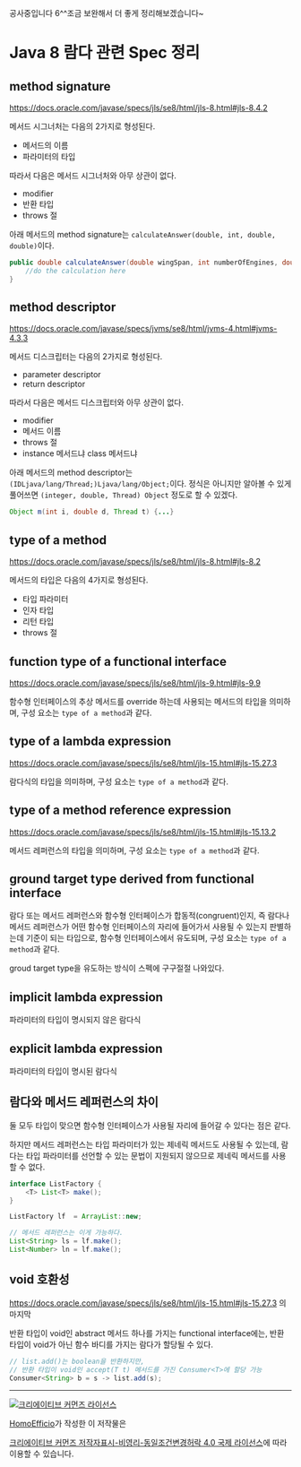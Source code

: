 공사중입니다 6^^조금 보완해서 더 좋게 정리해보겠습니다~


# Java 8 람다 관련 Spec 정리

## method signature

https://docs.oracle.com/javase/specs/jls/se8/html/jls-8.html#jls-8.4.2

메서드 시그너처는 다음의 2가지로 형성된다.

- 메서드의 이름
- 파라미터의 타입


따라서 다음은 메서드 시그너처와 아무 상관이 없다.

- modifier
- 반환 타입
- throws 절

아래 메서드의 method signature는 `calculateAnswer(double, int, double, double)`이다.
    
```java        
public double calculateAnswer(double wingSpan, int numberOfEngines, double length, double grossTons) {
    //do the calculation here
}
```

## method descriptor

https://docs.oracle.com/javase/specs/jvms/se8/html/jvms-4.html#jvms-4.3.3

메서드 디스크립터는 다음의 2가지로 형성된다.

- parameter descriptor
- return descriptor

따라서 다음은 메서드 디스크립터와 아무 상관이 없다.

- modifier
- 메서드 이름
- throws 절
- instance 메서드냐 class 메서드냐

아래 메서드의 method descriptor는 `(IDLjava/lang/Thread;)Ljava/lang/Object;`이다. 정식은 아니지만 알아볼 수 있게 풀어쓰면 `(integer, double, Thread) Object` 정도로 할 수 있겠다.

```java
Object m(int i, double d, Thread t) {...}
```

## type of a method

https://docs.oracle.com/javase/specs/jls/se8/html/jls-8.html#jls-8.2

메서드의 타입은 다음의 4가지로 형성된다.

- 타입 파라미터
- 인자 타입
- 리턴 타입
- throws 절

## function type of a functional interface

https://docs.oracle.com/javase/specs/jls/se8/html/jls-9.html#jls-9.9

함수형 인터페이스의 추상 메서드를 override 하는데 사용되는 메서드의 타입을 의미하며, 구성 요소는 `type of a method`과 같다.

## type of a lambda expression

https://docs.oracle.com/javase/specs/jls/se8/html/jls-15.html#jls-15.27.3

람다식의 타입을 의미하며, 구성 요소는 `type of a method`과 같다.

## type of a method reference expression

https://docs.oracle.com/javase/specs/jls/se8/html/jls-15.html#jls-15.13.2

메서드 레퍼런스의 타입을 의미하며, 구성 요소는 `type of a method`과 같다.

## ground target type derived from functional interface

람다 또는 메서드 레퍼런스와 함수형 인터페이스가 합동적(congruent)인지, 즉 람다나 메서드 레퍼런스가 어떤 함수형 인터페이스의 자리에 들어가서 사용될 수 있는지 판별하는데 기준이 되는 타입으로, 함수형 인터페이스에서 유도되며, 구성 요소는 `type of a method`과 같다.

groud target type을 유도하는 방식이 스펙에 구구절절 나와있다.

## implicit lambda expression

파라미터의 타입이 명시되지 않은 람다식

## explicit lambda expression

파라미터의 타입이 명시된 람다식

## 람다와 메서드 레퍼런스의 차이

둘 모두 타입이 맞으면 함수형 인터페이스가 사용될 자리에 들어갈 수 있다는 점은 같다.

하지만 메서드 레퍼런스는 타입 파라미터가 있는 제네릭 메서드도 사용될 수 있는데, 람다는 타입 파라미터를 선언할 수 있는 문법이 지원되지 않으므로 제네릭 메서드를 사용할 수 없다.

```java
interface ListFactory {
    <T> List<T> make();
}

ListFactory lf  = ArrayList::new;

// 메서드 레퍼런스는 이게 가능하다.
List<String> ls = lf.make();
List<Number> ln = lf.make();
``` 

## void 호환성

https://docs.oracle.com/javase/specs/jls/se8/html/jls-15.html#jls-15.27.3 의 마지막

반환 타입이 void인 abstract 메서드 하나를 가지는 functional interface에는,
반환 타입이 void가 아닌 함수 바디를 가지는 람다가 할당될 수 있다.

```java
// list.add()는 boolean을 반환하지만,
// 반환 타입이 void인 accept(T t) 메서드를 가진 Consumer<T>에 할당 가능
Consumer<String> b = s -> list.add(s);   
```

----
<a rel="license" href="http://creativecommons.org/licenses/by-nc-sa/4.0/"><img alt="크리에이티브 커먼즈 라이선스" style="border-width:0" src="https://i.creativecommons.org/l/by-nc-sa/4.0/88x31.png" /></a>

<a href='https://www.facebook.com/hanmomhanda' target='_blank'>HomoEfficio</a>가 작성한 이 저작물은

<a rel="license" href="http://creativecommons.org/licenses/by-nc-sa/4.0/">크리에이티브 커먼즈 저작자표시-비영리-동일조건변경허락 4.0 국제 라이선스</a>에 따라 이용할 수 있습니다.
